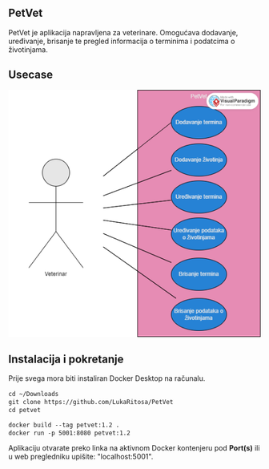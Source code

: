 ## PetVet 

PetVet je aplikacija napravljena za veterinare. Omogućava dodavanje, uređivanje, brisanje te pregled informacija o terminima i podatcima o životinjama.

## Usecase

![Use Case Diagram](usecase.png)

## Instalacija i pokretanje
Prije svega mora biti instaliran Docker Desktop na računalu.
```
cd ~/Downloads
git clone https://github.com/LukaRitosa/PetVet
cd petvet
```
```
docker build --tag petvet:1.2 .
docker run -p 5001:8080 petvet:1.2  
```
Aplikaciju otvarate preko linka na aktivnom Docker kontenjeru pod **Port(s)** ili u web pregledniku upišite: "localhost:5001".
